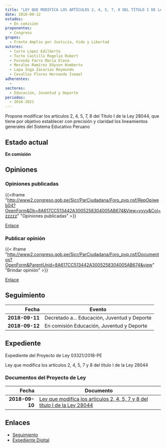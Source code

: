 ```yaml
---
title: "LEY QUE MODIFICA LOS ARTÍCULOS 2, 4, 5, 7, 8 DEL TÍTULO I DE LA LEY 28044"
date: 2018-09-12
estados: 
  - En comisión
proponentes: 
  - Congreso
grupos: 
  - Frente Amplio por Justicia, Vida y Libertad
autores: 
  - Curro López Edilberto
  - Tucto Castillo Rogelio Robert
  - Foronda Farro María Elena
  - Morales Ramírez Edyson Humberto
  - Lapa Inga Zacarías Reymundo
  - Cevallos Flores Hernando Ismael
adherentes: 
  - 
sectores: 
  - Educación, Juventud y Deporte
periodos: 
  - 2016-2021
---
```


Propone modificar los artículos 2, 4, 5, 7, 8 del Título I de la Ley 28044, que tiene por objetivo establecer con precisión y claridad los lineamientos generales del Sistema Educativo Peruano


## Estado actual

**En comisión**

## Opiniones

### Opiniones publicadas

{{<iframe "http://www2.congreso.gob.pe/Sicr/ParCiudadana/Foro_pvp.nsf/RepOpiweb04?OpenForm&Db=8A617CC513442A3005258304005AB674&View=yyyy&Col=zzzzz" "Opiniones publicadas" >}}

[Enlace](http://www2.congreso.gob.pe/Sicr/ParCiudadana/Foro_pvp.nsf/RepOpiweb04?OpenForm&Db=8A617CC513442A3005258304005AB674&View=yyyy&Col=zzzzz)
### Publicar opinión

{{< iframe "http://www2.congreso.gob.pe/Sicr/ParCiudadana/Foro_pvp.nsf/Documentos?OpenForm&ParentUnid=8A617CC513442A3005258304005AB674&view" "Brindar opinión" >}}

[Enlace](http://www2.congreso.gob.pe/Sicr/ParCiudadana/Foro_pvp.nsf/Documentos?OpenForm&ParentUnid=8A617CC513442A3005258304005AB674&view)

## Seguimiento

| Fecha | Evento |
|------:|--------|
| **2018-09-11** | Decretado a... Educación, Juventud y Deporte|
| **2018-09-12** | En comisión Educación, Juventud y Deporte|


## Expediente

Expediente del Proyecto de Ley 03321/2018-PE

Ley que modifica los artículos 2, 4, 5, 7 y 8 del titulo I de la Ley 28044


### Documentos del Proyecto de Ley

| Fecha | Documento |
|------:|--------|
| **2018-09-10** | [Ley que modifica los artículos 2, 4, 5, 7 y 8 del titulo I de la Ley 28044](http://www.leyes.congreso.gob.pe/Documentos/2016_2021/Proyectos_de_Ley_y_de_Resoluciones_Legislativas/PL0332120180910.pdf) |

## Enlaces 

- [Seguimiento](http://www2.congreso.gob.pe/Sicr/TraDocEstProc/CLProLey2016.nsf/f7fff46988ca05b1052578e100829cc7/f132d6bff5ef1235052583040055a8e5?OpenDocument)
- [Expediente Digital](http://www2.congreso.gob.pe/Sicr/TraDocEstProc/CLProLey2016.nsf/f7fff46988ca05b1052578e100829cc7/f132d6bff5ef1235052583040055a8e5?OpenDocument&Click=05257FB7005EB655.eb71d0cf91d8294e05256cdf006b5706/$Body/0.1C6C)
